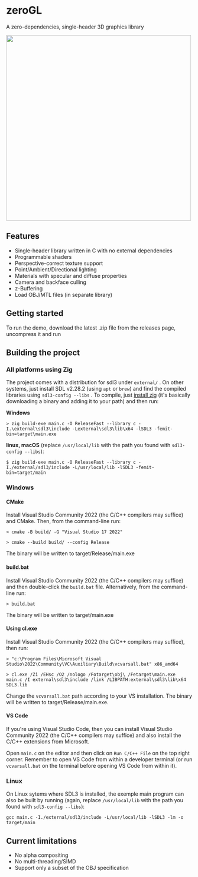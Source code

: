 # zeroGL
A zero-dependencies, single-header 3D graphics library

<img src="./docs/img/rasterizer.gif" width="500">

## Features

* Single-header library written in C with no external dependencies
* Programmable shaders
* Perspective-correct texture support
* Point/Ambient/Directional lighting
* Materials with specular and diffuse properties
* Camera and backface culling
* z-Buffering
* Load OBJ/MTL files (in separate library)

## Getting started

To run the demo, download the latest .zip file from the releases page, uncompress it and run

## Building the project

### All platforms using Zig

The project comes with a distribution for sdl3 under `external/` . On other systems, just install SDL v2.28.2 (using `apt` or `brew`) and find the compiled libraries using `sdl3-config --libs` . To compile, just [install zig](https://ziglang.org/learn/getting-started/#installing-zig) (it's basically downloading a binary and adding it to your path) and then run:

**Windows**
```console
> zig build-exe main.c -O ReleaseFast --library c -I.\external\sdl3\include -Lexternal\sdl3\lib\x64 -lSDL3 -femit-bin=target\main.exe
```

**linux, macOS** (replace `/usr/local/lib` with the path you found with `sdl3-config --libs`):
```console
$ zig build-exe main.c -O ReleaseFast --library c -I./external/sdl3/include -L/usr/local/lib -lSDL3 -femit-bin=target/main
```

### Windows

#### CMake
Install Visual Studio Community 2022 (the C/C++ compilers may suffice) and CMake. Then, from the command-line run:
```console
> cmake -B build/ -G "Visual Studio 17 2022"

> cmake --build build/ --config Release
```

The binary will be written to target/Release/main.exe

#### build.bat
Install Visual Studio Community 2022 (the C/C++ compilers may suffice) and then double-click the `build.bat` file. Alternatively, from the command-line run:

```console
> build.bat
```

The binary will be written to target/main.exe


#### Using cl.exe
Install Visual Studio Community 2022 (the C/C++ compilers may suffice), then run:

```console
> "c:\Program Files\Microsoft Visual Studio\2022\Community\VC\Auxiliary\Build\vcvarsall.bat" x86_amd64

> cl.exe /Zi /EHsc /O2 /nologo /Fotarget\obj\ /Fetarget\main.exe main.c /I external\sdl3\include /link /LIBPATH:external\sdl3\lib\x64 SDL3.lib
```

Change the `vcvarsall.bat` path according to your VS installation. The binary will be written to target/Release/main.exe.

#### VS Code
If you're using Visual Studio Code, then you can install Visual Studio Community 2022 (the C/C++ compilers may suffice) and also install the C/C++ extensions from Microsoft.

Open `main.c` on the editor and then click on `Run C/C++ File` on the top right corner. Remember to open VS Code from within a developer terminal (or run `vcvarsall.bat` on the terminal before opening VS Code from within it).

### Linux

On Linux sytems where SDL3 is installed, the exemple main program can also be built by running (again, replace `/usr/local/lib` with the path you found with `sdl3-config --libs`):

```console
gcc main.c -I./external/sdl3/include -L/usr/local/lib -lSDL3 -lm -o target/main
```

## Current limitations

* No alpha compositing
* No multi-threading/SIMD
* Support only a subset of the OBJ specification
